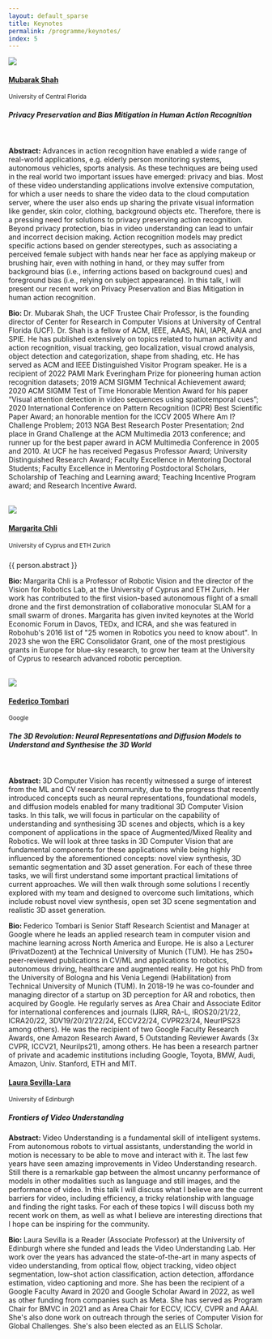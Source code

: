```yaml
---
layout: default_sparse
title: Keynotes
permalink: /programme/keynotes/
index: 5
---
```


<div class="row justify-content-around pl-4 pr-4">
    <div class="col-12">
        <!-- 1st keynote speaker -->
        <div class="row pt-2 pb-2 align-items-center">
            <div class="col-12 col-md-4 col-lg-3"><a class="anchor"></a>
                <div class="text-center">
                    <img src="../../imgs_2024/Mubarak_Shah.png" class="rounded-circle img-fluid" style="max-width: 125px;">
                    <h4 class="pt-2"><a href="https://www.crcv.ucf.edu/person/mubarak-shah/">Mubarak Shah</a></h4>
                    <span class=""><small>University of Central Florida</small></span>
                </div>
            </div>
            <div class="col-12 col-md-8 col-lg-9">
                <div class="">
                    <h5 class="pt-1 text-center"><b>Privacy Preservation and Bias Mitigation in Human Action Recognition</b></h5>
                    <p class="text-center mb-1"><small></small></p><br>
                    <p class="pb-1 mb-1 text-justify"><b>Abstract: </b>Advances in action recognition have enabled a wide range of real-world applications, e.g. elderly person monitoring systems, autonomous vehicles, sports analysis. As these techniques are being used in the real world two important issues have emerged: privacy and bias. Most of these video understanding applications involve extensive computation, for which a user needs to share the video data to the cloud computation server, where the user also ends up sharing the private visual information like gender, skin color, clothing, background objects etc. Therefore, there is a pressing need for solutions to privacy preserving action recognition. Beyond privacy protection, bias in video understanding can lead to unfair and incorrect decision making. Action recognition models may predict specific actions based on gender stereotypes, such as associating a perceived female subject with hands near her face as applying makeup or brushing hair, even with nothing in hand, or they may suffer from background bias (i.e., inferring actions based on background cues) and foreground bias (i.e., relying on subject appearance). In this talk, I will present our recent work on Privacy Preservation and Bias Mitigation in human action recognition.</p>
                    <p class="pb-2 text-justify"><b>Bio: </b>Dr. Mubarak Shah, the UCF Trustee Chair Professor, is the founding director of Center for Research in Computer Visions at University of Central Florida (UCF). Dr. Shah is a fellow of ACM, IEEE, AAAS, NAI, IAPR, AAIA and SPIE.  He has published extensively on topics related to human activity and action recognition, visual tracking, geo localization, visual crowd analysis, object detection and categorization, shape from shading, etc. He has served as ACM and IEEE Distinguished Visitor Program speaker. He is a recipient of 2022 PAMI Mark Everingham Prize for pioneering human action recognition datasets; 2019 ACM SIGMM Technical Achievement award; 2020 ACM SIGMM Test of Time Honorable Mention Award for his paper “Visual attention detection in video sequences using spatiotemporal cues”; 2020 International Conference on Pattern Recognition (ICPR) Best Scientific Paper Award; an honorable mention for the ICCV 2005 Where Am I? Challenge Problem; 2013 NGA Best Research Poster Presentation; 2nd place in Grand Challenge at the ACM Multimedia 2013 conference; and runner up for the best paper award in ACM Multimedia Conference in 2005 and 2010. At UCF he has received Pegasus Professor Award; University Distinguished Research Award; Faculty Excellence in Mentoring Doctoral Students; Faculty Excellence in Mentoring Postdoctoral Scholars, Scholarship of Teaching and Learning award; Teaching Incentive Program award; and Research Incentive Award.</p>
                </div>
            </div>
        </div><br>
        <!-- 2nd keynote speaker -->
        <div class="row pt-2 pb-2 align-items-center">
            <div class="col-12 col-md-4 col-lg-3"><a class="anchor"></a>
                <div class="text-center">
                    <img src="../../imgs_2024/Margarita_Chli.png" class="rounded-circle img-fluid" style="max-width: 125px;">
                    <h4 class="pt-2"><a href="https://scholar.google.ch/citations?user=C0UhwEIAAAAJ&hl=en">Margarita Chli</a></h4>
                    <span class=""><small>University of Cyprus and ETH Zurich</small></span>
                </div>
            </div>
            <div class="col-12 col-md-8 col-lg-9">
                <div class="">
                    <h5 class="pt-1 text-center"><b></b></h5>
                    <p class="text-center mb-1"><small></small></p>
                    <p class="pb-1 mb-1 text-justify">{{ person.abstract }}</p>
                    <p class="pb-2 text-justify"><b>Bio: </b>Margarita Chli is a Professor of Robotic Vision and the director of the Vision for Robotics Lab, at the University of Cyprus and ETH Zurich. Her work has contributed to the first vision-based autonomous flight of a small drone and the first demonstration of collaborative monocular SLAM for a small swarm of drones. Margarita has given invited keynotes at the World Economic Forum in Davos, TEDx, and ICRA, and she was featured in Robohub's 2016 list of "25 women in Robotics you need to know about". In 2023 she won the ERC Consolidator Grant, one of the most prestigious grants in Europe for blue-sky research, to grow her team at the University of Cyprus to research advanced robotic perception.</p>
                </div>
            </div>
        </div><br>
        <!-- 3rd keynote speaker -->
        <div class="row pt-2 pb-2 align-items-center">
            <div class="col-12 col-md-4 col-lg-3"><a class="anchor"></a>
                <div class="text-center">
                    <img src="../../imgs_2024/Federico_Tombari.png" class="rounded-circle img-fluid" style="max-width: 125px;">
                    <h4 class="pt-2"><a href="https://federicotombari.github.io/">Federico Tombari</a></h4>
                    <span class=""><small>Google</small></span>
                </div>
            </div>
            <div class="col-12 col-md-8 col-lg-9">
                <div class="">
                    <h5 class="pt-1 text-center"><b>The 3D Revolution: Neural Representations and Diffusion Models to Understand and Synthesise the 3D World</b></h5>
                    <p class="text-center mb-1"><small></small></p><br>
                    <p class="pb-1 mb-1 text-justify"><b>Abstract: </b>3D Computer Vision has recently witnessed a surge of interest from the ML and CV research community, due to the progress that recently introduced concepts such as neural representations, foundational models, and diffusion models enabled for many traditional 3D Computer Vision tasks. In this talk, we will focus in particular on the capability of understanding and synthesising 3D scenes and objects, which is a key component of applications in the space of Augmented/Mixed Reality and Robotics. We will look at three tasks in 3D Computer Vision that are fundamental components for these applications while being highly influenced by the aforementioned concepts: novel view synthesis, 3D semantic segmentation and 3D asset generation. For each of these three tasks, we will first understand some important practical limitations of current approaches. We will then walk through some solutions I recently explored with my team and designed to overcome such limitations, which include robust novel view synthesis, open set 3D scene segmentation and realistic 3D asset generation.</p>
                    <p class="pb-2 text-justify"><b>Bio: </b>Federico Tombari is Senior Staff Research Scientist and Manager at Google where he leads an applied research team in computer vision and machine learning across North America and Europe. He is also a Lecturer (PrivatDozent) at the Technical University of Munich (TUM). He has 250+ peer-reviewed publications in CV/ML and applications to robotics, autonomous driving, healthcare and augmented reality. He got his PhD from the University of Bologna and his Venia Legendi (Habilitation) from Technical University of Munich (TUM). In 2018-19 he was co-founder and managing director of a startup on 3D perception for AR and robotics, then acquired by Google. He regularly serves as Area Chair and Associate Editor for international conferences and journals (IJRR, RA-L, IROS20/21/22, ICRA20/22, 3DV19/20/21/22/24, ECCV22/24, CVPR23/24, NeurIPS23 among others). He was the recipient of two Google Faculty Research Awards, one Amazon Research Award, 5 Outstanding Reviewer Awards (3x CVPR, ICCV21, NeuriIps21), among others. He has been a research partner of private and academic institutions including Google, Toyota, BMW, Audi, Amazon, Univ. Stanford, ETH and MIT.</p>
                </div>
            </div>
        </div>
        <!-- 4th keynote speaker -->
        <div class="row pt-2 pb-2 align-items-center">
            <div class="col-12 col-md-4 col-lg-3"><a class="anchor"></a>
                <div class="text-center">
                    <!--<img src="../../imgs_2024/phil_torr.jpg" class="rounded-circle img-fluid" style="max-width: 125px;">//-->
                    <h4 class="pt-2"><a href="https://laurasevilla.me">Laura Sevilla-Lara</a></h4>
                    <span class=""><small>University of Edinburgh</small></span>
                </div>
            </div>
            <div class="col-12 col-md-8 col-lg-9">
                <div class="">
                    <h5 class="pt-1 text-center"><b>Frontiers of Video Understanding</b></h5>
                    <p class="text-center mb-1"><small></small></p> 
                    <p class="pb-1 mb-1 text-justify"><b>Abstract: </b>Video Understanding is a fundamental skill of intelligent systems. From autonomous robots to virtual assistants, understanding the world in motion is necessary to be able to move and interact with it. The last few years have seen amazing improvements in Video Understanding research. Still there is a remarkable gap between the almost uncanny performance of models in other modalities such as language and still images, and the performance of video. In this talk I will discuss what I believe are the current barriers for video, including efficiency, a tricky relationship with language and finding the right tasks. For each of these topics I will discuss both my recent work on them, as well as what I believe are interesting directions that I hope can be inspiring for the community.</p>
                    <p class="pb-2 text-justify"><b>Bio: </b>Laura Sevilla is a Reader (Associate Professor) at the University of Edinburgh where she funded and leads the Video Understanding Lab. Her work over the years has advanced the state-of-the-art in many aspects of video understanding, from optical flow, object tracking, video object segmentation, low-shot action classification, action detection, affordance estimation, video captioning and more. She has been the recipient of a Google Faculty Award in 2020 and Google Scholar Award in 2022, as well as other funding from companies such as Meta. She has served as Program Chair for BMVC in 2021 and as Area Chair for ECCV, ICCV, CVPR and AAAI. She's also done work on outreach through the series of Computer Vision for Global Challenges. She's also been elected as an ELLIS Scholar.</p>
                </div>
            </div>
        </div>
    </div>
</div>

